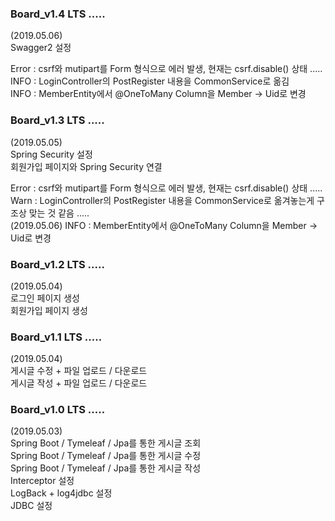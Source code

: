 ### Board_v1.4 LTS .....   
(2019.05.06)  
Swagger2 설정  

Error : csrf와 mutipart를 Form 형식으로  에러 발생, 현재는 csrf.disable() 상태 .....  
INFO  : LoginController의 PostRegister 내용을 CommonService로 옮김  
INFO  : MemberEntity에서 @OneToMany Column을 Member -> Uid로 변경


### Board_v1.3 LTS .....  
(2019.05.05)  
Spring Security 설정  
회원가입 페이지와 Spring Security 연결  

Error : csrf와 mutipart를 Form 형식으로  에러 발생, 현재는 csrf.disable() 상태 .....  
Warn  : LoginController의 PostRegister 내용을 CommonService로 옮겨놓는게 구조상 맞는 것 같음 .....  
(2019.05.06) INFO  : MemberEntity에서 @OneToMany Column을 Member -> Uid로 변경  


### Board_v1.2 LTS ..... 
(2019.05.04)  
로그인 페이지 생성  
회원가입 페이지 생성  


### Board_v1.1 LTS ..... 
(2019.05.04)  
게시글 수정 + 파일 업로드 / 다운로드  
게시글 작성 + 파일 업로드 / 다운로드  


### Board_v1.0 LTS ..... 
(2019.05.03)  
Spring Boot / Tymeleaf / Jpa를 통한 게시글 조회  
Spring Boot / Tymeleaf / Jpa를 통한 게시글 수정  
Spring Boot / Tymeleaf / Jpa를 통한 게시글 작성  
Interceptor 설정  
LogBack + log4jdbc 설정  
JDBC 설정  
